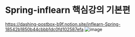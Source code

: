 # Spring-inflearn 핵심강의 기본편

https://dashing-postbox-b9f.notion.site/inflearn-Spring-18542b1850b44cbbb1dc0fd102587efa
![image](https://user-images.githubusercontent.com/78454625/199864747-d90a6ca9-28ad-4aa6-99d8-ff1cd692843c.png)
